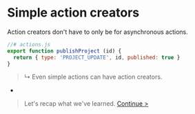 # Simple action creators

Action creators don't have to only be for asynchronous actions.

```js
//# actions.js
export function publishProject (id) {
  return { type: 'PROJECT_UPDATE', id, published: true }
}
```

> ↳ Even simple actions can have action creators.

-

> Let's recap what we've learned. [Continue >](recap.md)
